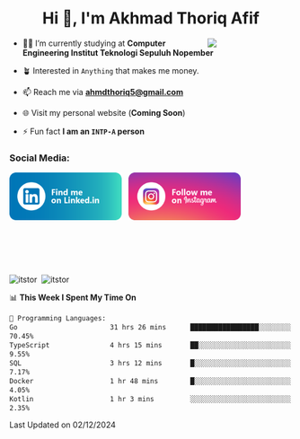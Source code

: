 <h1 align="center">Hi 👋, I'm Akhmad Thoriq Afif</h1>

<img align="right" src="https://i.giphy.com/media/VbnUQpnihPSIgIXuZv/giphy.webp" style="width:30%;">

- 👨‍🎓 I’m currently studying at **Computer Engineering Institut Teknologi Sepuluh Nopember**

- 🪴 Interested in `Anything` that makes me money.

- 📫 Reach me via **ahmdthoriq5@gmail.com**

- 🌐 Visit my personal website (**Coming Soon**)

- ⚡ Fun fact **I am an `INTP-A` person**

<h3 align="left">Social Media:</h3>
<p align="left">
<a href="https://linkedin.com/in/akhmad-thoriq-afif" target="_blank"><img align="center" src="./images/linkedin.png" alt="akhmad-thoriq-afif" width="200" /></a>&nbsp;&nbsp;
<a href="https://instagram.com/ahmdthoriq_" target="_blank"><img align="center" src="./images/instagram.png" alt="ahmdthoriq_"width="200" /></a>
</p>
</br>
</br>
</br>
</br>
<p><img align="center" src="https://github-readme-stats.vercel.app/api?username=itstor&show_icons=true&locale=en&theme=nord" alt="itstor" height="170"/>&nbsp;&nbsp;<img align="center" src="https://github-readme-stats.vercel.app/api/top-langs?username=itstor&show_icons=true&locale=en&layout=compact&theme=nord" alt="itstor" height="170" /></p>

<!--START_SECTION:waka-->
📊 **This Week I Spent My Time On** 

```text
💬 Programming Languages: 
Go                       31 hrs 26 mins      █████████████████░░░░░░░░   70.45% 
TypeScript               4 hrs 15 mins       ██░░░░░░░░░░░░░░░░░░░░░░░   9.55% 
SQL                      3 hrs 12 mins       █░░░░░░░░░░░░░░░░░░░░░░░░   7.17% 
Docker                   1 hr 48 mins        █░░░░░░░░░░░░░░░░░░░░░░░░   4.05% 
Kotlin                   1 hr 3 mins         ░░░░░░░░░░░░░░░░░░░░░░░░░   2.35%

```


 Last Updated on 02/12/2024
<!--END_SECTION:waka-->
